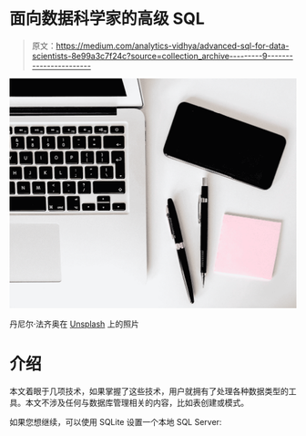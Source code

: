 # 面向数据科学家的高级 SQL

> 原文：<https://medium.com/analytics-vidhya/advanced-sql-for-data-scientists-8e99a3c7f24c?source=collection_archive---------9----------------------->

![](img/d4175baf3091470d9f09917f747e1f24.png)

丹尼尔·法齐奥在 [Unsplash](https://unsplash.com?utm_source=medium&utm_medium=referral) 上的照片

# 介绍

本文着眼于几项技术，如果掌握了这些技术，用户就拥有了处理各种数据类型的工具。本文不涉及任何与数据库管理相关的内容，比如表创建或模式。

如果您想继续，可以使用 SQLite 设置一个本地 SQL Server: